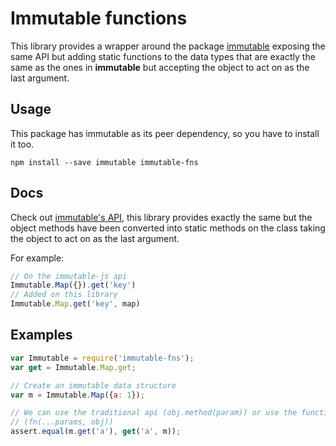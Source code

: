 
Immutable functions
===================

This library provides a wrapper around the package
[immutable](https://github.com/facebook/immutable-js) exposing the same API but
adding static functions to the data types that are exactly the same as the ones
in **immutable** but accepting the object to act on as the last argument.

Usage
-----

This package has immutable as its peer dependency, so you have to install it
too.

```
npm install --save immutable immutable-fns
```

Docs
----

Check out [immutable's API](https://github.com/facebook/immutable-js), this
library provides exactly the same but the object methods have been converted
into static methods on the class taking the object to act on as the last
argument.

For example:

```javascript
// On the immutable-js api
Immutable.Map({}).get('key')
// Added on this library
Immutable.Map.get('key', map)
```

Examples
--------

```javascript
var Immutable = require('immutable-fns');
var get = Immutable.Map.get;

// Create an immutable data structure
var m = Immutable.Map({a: 1});

// We can use the traditional api (obj.method(param)) or use the functional API
// (fn(...params, obj))
assert.equal(m.get('a'), get('a', m));
```

